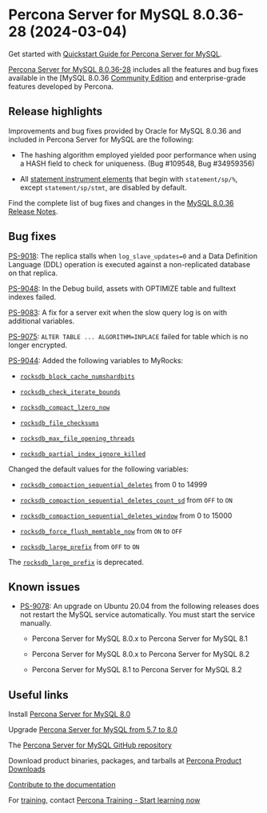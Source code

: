 # Percona Server for MySQL 8.0.36-28 (2024-03-04)

Get started with [Quickstart Guide for Percona Server for MySQL](../quickstart-overview.md).

[Percona Server for MySQL 8.0.36-28](https://www.percona.com/software/mysql-database/percona-server) includes all the features and bug fixes available in the
[MySQL 8.0.36 [Community Edition](https://dev.mysql.com/doc/relnotes/mysql/8.0/en/news-8-0-36.html) and enterprise-grade features developed by Percona.

## Release highlights

Improvements and bug fixes provided by Oracle for MySQL 8.0.36 and included in Percona Server for MySQL are the following:

* The hashing algorithm employed yielded poor performance when using a HASH field to check for uniqueness. (Bug #109548, Bug #34959356)

* All [statement instrument elements] that begin with `statement/sp/%`, except `statement/sp/stmt`, are disabled by default.

Find the complete list of bug fixes and changes in the [MySQL 8.0.36 Release Notes](https://dev.mysql.com/doc/relnotes/mysql/8.0/en/news-8-0-36.html).


##  Bug fixes

[PS-9018]: The replica stalls when `log_slave_updates=0` and a Data Definition Language (DDL) operation is executed against a non-replicated database on that replica.

[PS-9048]: In the Debug build, assets with OPTIMIZE table and fulltext indexes failed.

[PS-9083]: A fix for a server exit when the slow query log is on with additional variables.

[PS-9075]: `ALTER TABLE ... ALGORITHM=INPLACE` failed for table which is no longer encrypted.

[PS-9044]: Added the following variables to MyRocks:

* [`rocksdb_block_cache_numshardbits`](../variables.md#rocksdb_block_cache_numshardbits)

* [`rocksdb_check_iterate_bounds`](../variables.md#rocksdb_check_iterate_bounds)

* [`rocksdb_compact_lzero_now`](../variables.md#rocksdb_compact_lzero_now)

* [`rocksdb_file_checksums`](../variables.md#rocksdb_file_checksums)

* [`rocksdb_max_file_opening_threads`](../variables.md#rocksdb_max_file_opening_threads)

* [`rocksdb_partial_index_ignore_killed`](../variables.md#rocksdb_partial_index_ignore_killed)

Changed the default values for the following variables:

* [`rocksdb_compaction_sequential_deletes`](../variables.md#rocksdb_compaction_sequential_deletes) from 0 to 14999

* [`rocksdb_compaction_sequential_deletes_count_sd`](../variables.md#rocksdb_compaction_sequential_deletes_count_sd) from `OFF` to `ON`

* [`rocksdb_compaction_sequential_deletes_window`](../variables.md#rocksdb_compaction_sequential_deletes_window) from 0 to 15000

* [`rocksdb_force_flush_memtable_now`](../variables.md#rocksdb_force_flush_memtable_now) from `ON` to `OFF`

* [`rocksdb_large_prefix`](../variables.md#rocksdb_large_prefix) from `OFF` to `ON`

The [`rocksdb_large_prefix`](../variables.md#rocksdb_large_prefix) is deprecated.

## Known issues

* [PS-9078](https://perconadev.atlassian.net/browse/PS-9078): An upgrade on Ubuntu 20.04 from the following releases does not restart the MySQL service automatically. You must start the service manually.

    * Percona Server for MySQL 8.0.x to Percona Server for MySQL 8.1

    * Percona Server for MySQL 8.0.x to Percona Server for MySQL 8.2

    * Percona Server for MySQL 8.1 to Percona Server for MySQL 8.2

## Useful links

Install [Percona Server for MySQL 8.0](https://docs.percona.com/percona-server/8.0/installation.html)

Upgrade [Percona Server for MySQL from 5.7 to 8.0](../upgrade.md)

The [Percona Server for MySQL GitHub repository](https://github.com/percona/percona-server)

Download product binaries, packages, and tarballs at [Percona Product Downloads](https://www.percona.com/downloads)

[Contribute to the documentation](https://github.com/percona/psmysql-docs/blob/8.0/contributing.md)

For [training](https://www.percona.com/training), contact [Percona Training - Start learning now](https://learn.percona.com/contact-me)

[statement instrument elements]: https://dev.mysql.com/doc/refman//8.0/en/performance-schema-instrument-naming.html#performance-schema-statement-instrument-elements

[Signature checking using GNUPG]: https://dev.mysql.com/doc/refman/8.0/en/checking-gpg-signature.html


[PS-9018]: https://perconadev.atlassian.net/browse/PS-9018

[PS-9048]: https://perconadev.atlassian.net/browse/PS-9048

[PS-9083]: https://perconadev.atlassian.net/browse/PS-9083

[PS-9044]: https://perconadev.atlassian.net/browse/PS-9044

[PS-9075]: https://perconadev.atlassian.net/browse/PS-9075


